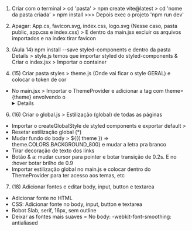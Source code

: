 1. Criar com o terminal > cd 'pasta' > npm create vite@latest > cd 'nome da pasta criada' > npm install >>> Depois exec o projeto 'npm run dev'

2. Apagar: App.cs, favicon.svg, index.css, logo.svg (Nesse caso, pasta public, app.css e index.css) > E dentro da main.jsx excluir os arquivos importados e na index tirar favicon

4. (Aula 14) npm install --save styled-components e dentro da pasta Details > style.js temos que importar styled do styled-components & Criar o index.jsx > Importar o container

5. (15) Criar pasta styles > theme.js (Onde vai ficar o style GERAL) e colocar o token de cor
- No main.jsx > Importar o ThemeProvider e adicionar a tag com theme={theme} envolvendo o <Details>

6. (16) Criar o global.js > Estilização (global) de todas as páginas
- Importar o createGlobalStyle de styled components e exportar default >
- Resetar estilização global (*)
- Mudar fundo do body > ${({ theme }) => theme.COLORS.BACKGROUND_800} e mudar a letra pra branco
- Tirar decoração de texto dos links
- Botão & a: mudar cursor para pointer e botar transição de 0.2s. E no :hover botar brilho de 0.9
- Importar estilização global no main.js e colocar dentro do ThemeProvider para ter acesso aos temas, etc

7. (18) Adicionar fontes e editar body, input, button e textarea
- Adicionar fonte no HTML
- CSS: Adicionar fonte no body, input, button e textarea
- Robot Slab, serif, 16px, sem outline
- Deixar as fontes mais suaves = No body: -webkit-font-smoothing: antialiased